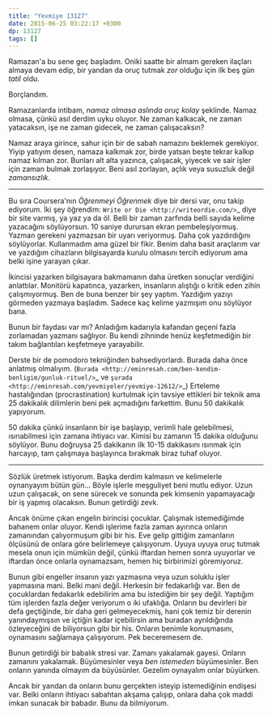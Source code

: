 ```yaml
---
title: "Yevmiye 13127"
date: 2015-06-25 03:22:17 +0300
dp: 13127
tags: []
---
```


Ramazan'a bu sene geç başladım. Oniki saatte bir almam gereken
ilaçları almaya devam edip, bir yandan da oruç tutmak *zor* olduğu
için ilk beş gün *tatil* oldu.

Borçlandım.

Ramazanlarda intibam, *namaz olmasa aslında oruç kolay*
şeklinde. Namaz olmasa, çünkü asıl derdim uyku oluyor. Ne zaman
kalkacak, ne zaman yatacaksın, işe ne zaman gidecek, ne zaman
çalışacaksın?

Namaz araya girince, sahur için bir de sabah namazını beklemek
gerekiyor. Yiyip yatıyım desen, namaza kalkmak zor, birde yatsan beşte
tekrar kalkıp namaz kılman zor. Bunları alt alta yazınca, çalışacak,
yiyecek ve sair işler için zaman bulmak zorlaşıyor. Beni asıl
zorlayan, açlık veya susuzluk değil *zamansızlık*.

-----

Bu sıra Coursera'nın *Öğrenmeyi Öğrenmek* diye bir dersi var, onu takip
ediyorum. İki şey öğrendim: `Write or Die <http://writeordie.com/>`_
diye bir site varmış, ya yaz ya da öl. Belli bir zaman zarfında belli
sayıda kelime yazacağını söylüyorsun. 10 saniye durursan ekran
pembeleşiyormuş. Yazman gerekeni yazmazsan bir uyarı veriyormuş. Daha
çok yazdırdığını söylüyorlar. Kullanmadım ama güzel bir fikir. Benim
daha basit araçlarım var ve yazdığım cihazların bilgisayarda kurulu
olmasını tercih ediyorum ama belki işine yarayan çıkar.

İkincisi yazarken bilgisayara bakmamanın daha üretken sonuçlar
verdiğini anlattılar. Monitörü kapatınca, yazarken, insanların
alıştığı o kritik eden zihin çalışmıyormuş. Ben de buna benzer bir şey
yaptım. Yazdığım yazıyı görmeden yazmaya başladım. Sadece kaç kelime
yazmışım onu söylüyor bana. 

Bunun bir faydası var mı? Anladığım kadarıyla kafandan geçeni fazla
zorlamadan yazmanı sağlıyor. Bu kendi zihninde henüz keşfetmediğin bir
takım bağlantıları keşfetmeye yarayabilir.

Derste bir de pomodoro tekniğinden bahsediyorlardı. Burada daha önce
anlatmış olmalıyım. (`Burada
<http://eminresah.com/ben-kendim-benligim/gunluk-rituel/>`_ ve `şurada
<http://eminresah.com/yevmiyeler/yevmiye-12612/>`_) Erteleme
hastalığından (procrastination) kurtulmak için tavsiye ettikleri bir
teknik ama 25 dakikalık dilimlerin beni pek açmadığını farkettim. Bunu
50 dakikalık yapıyorum.

50 dakika çünkü insanların bir işe başlayıp, verimli hale gelebilmesi,
ısınabilmesi için zamana ihtiyacı var. Kimisi bu zamanın 15 dakika
olduğunu söylüyor. Bunu doğruysa 25 dakikanın ilk 10-15 dakikasını
ısınmak için harcayıp, tam çalışmaya başlayınca bırakmak biraz tuhaf
oluyor. 

-----

Sözlük üretmek istiyorum. Başka derdim kalmasın ve kelimelerle
oynanyayım bütün gün... Böyle işlerle meşguliyet beni mutlu
ediyor. Uzun uzun çalışacak, on sene sürecek ve sonunda pek kimsenin
yapamayacağı bir iş yapmış olacaksın. Bunun getirdiği zevk. 

Ancak önüme çıkan engelin birincisi çocuklar. Çalışmak istemediğimde
bahanem onlar oluyor. Kendi işlerime fazla zaman ayırınca onların
zamanından çalıyormuşum gibi bir his. Eve gelip gittiğim zamanların
ölçüsünü de onlara göre belirlemeye çalışıyorum. Uyuya uyuya oruç
tutmak mesela onun için mümkün değil, çünkü iftardan hemen sonra
uyuyorlar ve iftardan önce onlarla oynamazsam, hemen hiç birbirimizi
göremiyoruz.

Bunun gibi engeller insanın yazı yazmasına veya uzun soluklu işler
yapmasına mani. Belki mani değil. Herkesin bir fedakarlığı var. Ben de
çocuklardan fedakarlık edebilirim ama bu istediğim bir şey
değil. Yaptığım tüm işlerden fazla değer veriyorum o iki
ufaklığa. Onların bu devirleri bir defa geçtiğinde, bir daha geri
gelmeyecekmiş, hani çok temiz bir derenin yanındaymışsın ve içtiğin
kadar içebilirsin ama buradan ayrıldığında özleyeceğini de biliyorsun
gibi bir his. Onların benimle konuşmasını, oynamasını sağlamaya
çalışıyorum. Pek beceremesem de.

Bunun getirdiği bir babalık stresi var. Zamanı yakalamak
gayesi. Onların zamanını yakalamak. Büyümesinler veya *ben istemeden*
büyümesinler. Ben onların yanında olmayım da büyüsünler. Gezelim
oynayalım onlar büyürken.

Ancak bir yandan da onların bunu gerçekten isteyip istemediğinin
endişesi var. Belki onların ihtiyacı sabahtan akşama çalışıp, onlara
daha çok maddi imkan sunacak bir babadır. Bunu da bilmiyorum.


